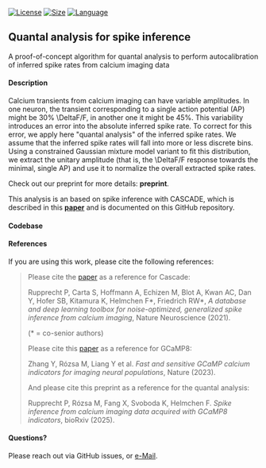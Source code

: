 [![License](https://img.shields.io/badge/License-GPL--3.0-brightgreen)](https://github.com/PTRRupprecht/Quantal-analysis-for-spike-inference/blob/main/LICENSE)
[![Size](https://img.shields.io/github/repo-size/PTRRupprecht/Quantal-analysis-for-spike-inference?style=plastic)](https://img.shields.io/github/repo-size/PTRRupprecht/Quantal-analysis-for-spike-inference?style=plastic)
[![Language](https://img.shields.io/github/languages/top/PTRRupprecht/Quantal-analysis-for-spike-inference?style=plastic)](https://github.com/PTRRupprecht/Quantal-analysis-for-spike-inference)

## Quantal analysis for spike inference

A proof-of-concept algorithm for quantal analysis to perform autocalibration of inferred spike rates from calcium imaging data

#### Description

Calcium transients from calcium imaging can have variable amplitudes. In one neuron, the transient corresponding to a single action potential (AP) might be 30% \DeltaF/F, in another one it might be 45%. This variability introduces an error into the absolute inferred spike rate. To correct for this error, we apply here "quantal analysis" of the inferred spike rates. We assume that the inferred spike rates will fall into more or less discrete bins. Using a constrained Gaussian mixture model variant to fit this distribution, we extract the unitary amplitude (that is, the \DeltaF/F response towards the minimal, single AP) and use it to normalize the overall extracted spike rates.

Check out our preprint for more details: **preprint**.

This analysis is an based on spike inference with CASCADE, which is described in this **[paper](https://www.nature.com/articles/s41593-021-00895-5)** and is documented on this GitHub repository.

#### Codebase




#### References

If you are using this work, please cite the following references:

> Please cite the [paper](https://www.nature.com/articles/s41593-021-00895-5) as a reference for Cascade:
>
> Rupprecht P, Carta S, Hoffmann A, Echizen M, Blot A, Kwan AC, Dan Y, Hofer SB, Kitamura K, Helmchen F\*, Friedrich RW\*, *A database and deep learning toolbox for noise-optimized, generalized spike inference from calcium imaging*, Nature Neuroscience (2021).
>
> (\* = co-senior authors)
>
> Please cite this [paper](https://www.nature.com/articles/s41586-023-05828-9) as a reference for GCaMP8:
>
> Zhang Y, Rózsa M, Liang Y et al. *Fast and sensitive GCaMP calcium indicators for imaging neural populations*, Nature (2023).
>
> And please cite this preprint as a reference for the quantal analysis:
>
> Rupprecht P, Rózsa M, Fang X, Svoboda K, Helmchen F. *Spike inference from calcium imaging data acquired with GCaMP8 indicators*, bioRxiv (2025).

#### Questions?

Please reach out via GitHub issues, or [e-Mail](mailto:p.t.r.rupprecht+cascade@gmail.com).
